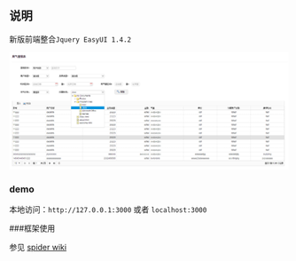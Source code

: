 ## 说明

新版前端整合`Jquery EasyUI 1.4.2`

![snapshot](images/snapshoot.png)

### demo

本地访问：`http://127.0.0.1:3000` 或者 `localhost:3000`

###框架使用

参见 [spider wiki](https://github.com/araneid/spider/wiki)